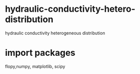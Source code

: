 # hydraulic-conductivity-hetero-distribution
hydraulic conductivity heterogeneous distribution

# import packages
flopy,numpy, matplotlib, scipy
